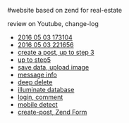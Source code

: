 ﻿#website based on zend for real-estate

review on Youtube, change-log

+ [2016 05 03 173104](https://www.youtube.com/watch?v=iQ1MlW7BT2g)
+ [2016 05 03 221656 ](https://www.youtube.com/watch?v=c2oZTs3x-I0)
+ [create a post, up to step 3](https://www.youtube.com/watch?v=SKLcL5ta1T4)
+ [up to step5](https://www.youtube.com/watch?v=anY7mk-V7yM)
+ [save data, upload image](https://www.youtube.com/watch?v=ObCq2BKh7a0)
+ [message info](https://www.youtube.com/watch?v=GFsKdP-JRQU)
+ [deep delete](https://www.youtube.com/watch?v=D7BfFetOzEE)
+ [illuminate database](https://www.youtube.com/watch?v=QcZA5cGjX4A)
+ [login, comment](https://www.youtube.com/watch?v=iGncu0xnR88)
+ [mobile detect](https://www.youtube.com/watch?v=TDyJ2ZP7Yxw)
+ [create-post, Zend Form](https://www.youtube.com/watch?v=jwXCU8luWUs)